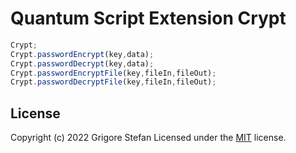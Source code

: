 # Quantum Script Extension Crypt

```javascript
Crypt;
Crypt.passwordEncrypt(key,data);
Crypt.passwordDecrypt(key,data);
Crypt.passwordEncryptFile(key,fileIn,fileOut);
Crypt.passwordDecryptFile(key,fileIn,fileOut);
```

## License

Copyright (c) 2022 Grigore Stefan
Licensed under the [MIT](LICENSE) license.
